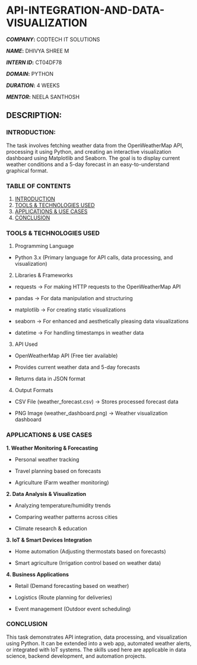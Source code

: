# API-INTEGRATION-AND-DATA-VISUALIZATION

***COMPANY*:** CODTECH IT SOLUTIONS

***NAME*:** DHIVYA SHREE M

***INTERN ID*:** CT04DF78

***DOMAIN*:** PYTHON

***DURATION*:** 4 WEEKS

***MENTOR*:** NEELA SANTHOSH

## DESCRIPTION: 
### INTRODUCTION:
The task involves fetching weather data from the OpenWeatherMap API, processing it using Python, and creating an interactive visualization dashboard using Matplotlib and Seaborn. The goal is to display current weather conditions and a 5-day forecast in an easy-to-understand graphical format.

### TABLE OF CONTENTS
1. [INTRODUCTION](#introduction)
2. [TOOLS & TECHNOLOGIES USED](#tools-&-technologies-used)
3. [APPLICATIONS & USE CASES](#applications-&-use-cases)
4. [CONCLUSION](#conclusion)

### TOOLS & TECHNOLOGIES USED
1. Programming Language
- Python 3.x (Primary language for API calls, data processing, and visualization)

2. Libraries & Frameworks
- requests → For making HTTP requests to the OpenWeatherMap API

- pandas → For data manipulation and structuring

- matplotlib → For creating static visualizations

- seaborn → For enhanced and aesthetically pleasing data visualizations

- datetime → For handling timestamps in weather data

3. API Used
- OpenWeatherMap API (Free tier available)

- Provides current weather data and 5-day forecasts

- Returns data in JSON format

4. Output Formats
- CSV File (weather_forecast.csv) → Stores processed forecast data

- PNG Image (weather_dashboard.png) → Weather visualization dashboard

### APPLICATIONS & USE CASES
**1. Weather Monitoring & Forecasting**
- Personal weather tracking

- Travel planning based on forecasts

- Agriculture (Farm weather monitoring)

**2. Data Analysis & Visualization**
- Analyzing temperature/humidity trends

- Comparing weather patterns across cities

- Climate research & education

**3. IoT & Smart Devices Integration**
- Home automation (Adjusting thermostats based on forecasts)

- Smart agriculture (Irrigation control based on weather data)

**4. Business Applications**
- Retail (Demand forecasting based on weather)

- Logistics (Route planning for deliveries)

- Event management (Outdoor event scheduling)

### CONCLUSION
This task demonstrates API integration, data processing, and visualization using Python. It can be extended into a web app, automated weather alerts, or integrated with IoT systems. The skills used here are applicable in data science, backend development, and automation projects.
